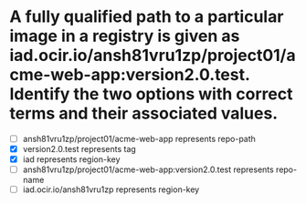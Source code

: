 # A fully qualified path to a particular image in a registry is given as iad.ocir.io/ansh81vru1zp/project01/acme-web-app:version2.0.test. Identify the two options with correct terms and their associated values.

- [ ] ansh81vru1zp/project01/acme-web-app represents repo-path
- [x] version2.0.test represents tag
- [x] iad represents region-key
- [ ] ansh81vru1zp/project01/acme-web-app:version2.0.test represents repo-name
- [ ] iad.ocir.io/ansh81vru1zp represents region-key